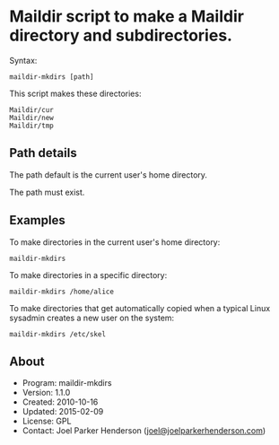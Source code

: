 # Maildir script to make a Maildir directory and subdirectories.

Syntax:

    maildir-mkdirs [path]

This script makes these directories:

    Maildir/cur
    Maildir/new
    Maildir/tmp

## Path details

The path default is the current user's home directory.

The path must exist.

## Examples

To make directories in the current user's home directory:

    maildir-mkdirs

To make directories in a specific directory:

    maildir-mkdirs /home/alice

To make directories that get automatically copied when a
typical Linux sysadmin creates a new user on the system:

    maildir-mkdirs /etc/skel

## About

  * Program: maildir-mkdirs
  * Version: 1.1.0
  * Created: 2010-10-16
  * Updated: 2015-02-09
  * License: GPL
  * Contact: Joel Parker Henderson (joel@joelparkerhenderson.com)
